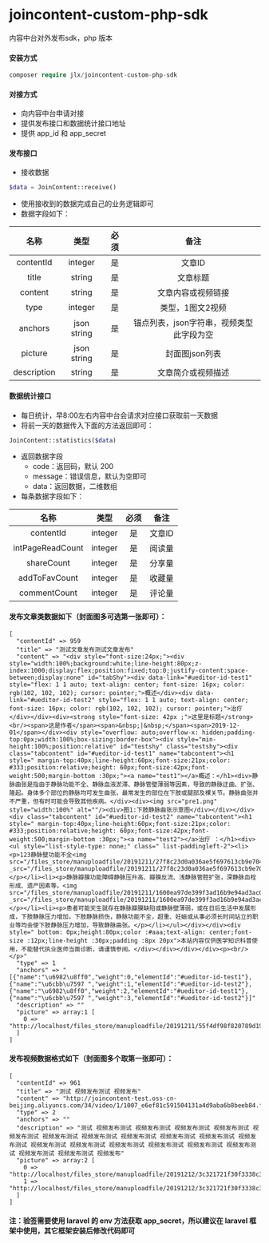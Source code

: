 # joincontent-custom-php-sdk
内容中台对外发布sdk，php 版本

#### 安装方式
```php
composer require jlx/joincontent-custom-php-sdk
```

#### 对接方式
- 向内容中台申请对接
- 提供发布接口和数据统计接口地址
- 提供 app_id 和 app_secret 

#### 发布接口
- 接收数据
```php
$data = JoinContent::receive()
```
- 使用接收到的数据完成自己的业务逻辑即可
- 数据字段如下：

名称|类型|必须|备注
:-:|:-:|:-:|:-:
contentId|integer|是|文章ID
title|string|是|文章标题
content|string|是|文章内容或视频链接
type|integer|是|类型，1图文2视频
anchors|json string|是|锚点列表，json字符串，视频类型此字段为空
picture|json string|是|封面图json列表
description|string|是|文章简介或视频描述

#### 数据统计接口
- 每日统计，早8:00左右内容中台会请求对应接口获取前一天数据
- 将前一天的数据传入下面的方法返回即可：
```php
JoinContent::statistics($data)
```
- 返回数据字段
    - code：返回码，默认 200
    - message：错误信息，默认为空即可
    - data：返回数据，二维数组
- 每条数据字段如下：

名称|类型|必须|备注
:-:|:-:|:-:|:-:
contentId|integer|是|文章ID
intPageReadCount|integer|是|阅读量
shareCount|integer|是|分享量
addToFavCount|integer|是|收藏量
commentCount|integer|是|评论量

#### 发布文章类数据如下（封面图多可选第一张即可）：
```
[
  "contentId" => 959
  "title" => "测试文章发布测试文章发布"
  "content" => "<div style="font-size:24px;"><div style="width:100%;background:white;line-height:80px;z-index:1000;display:flex;position:fixed;top:0;justify-content:space-between;display:none" id="tabShy"><div data-link="#ueditor-id-test1" style="flex: 1 1 auto; text-align: center; font-size: 16px; color: rgb(102, 102, 102); cursor: pointer;">概述</div><div data-link="#ueditor-id-test2" style="flex: 1 1 auto; text-align: center; font-size: 16px; color: rgb(102, 102, 102); cursor: pointer;">治疗</div></div><div><strong style="font-size: 42px ;">这里是标题</strong><br/><span>这是作者</span><span>&nbsp;|&nbsp;</span><span>2019-12-01</span></div><div style="overflow: auto;overflow-x: hidden;padding-top:0px;width:100%;box-sizing:border-box"><div style="min-height:100%;position:relative" id="testshy" class="testshy"><div class="tabcontent" id="#ueditor-id-test1" name="tabcontent"><h1 style=" margin-top:40px;line-height:60px;font-size:21px;color: #333;position:relative;height: 60px;font-size:42px;font-weight:500;margin-bottom :30px;"><a name="test1"></a>概述：</h1><div>静脉曲张是指由于静脉功能不全、静脉血液淤滞、静脉管壁薄弱等因素，导致的静脉迂曲、扩张、隆起。身体多个部位的静脉均可发生曲张，最常发生的部位在下肢或腿部及裸关节。静脉曲张并不严重，但有时可能会导致其他疾病。</div><div><img src="pre1.png" style="width:100%" alt=""/><div>图1:下肢静脉曲张示意图</div></div></div><div class="tabcontent" id="#ueditor-id-test2" name="tabcontent"><h1 style=" margin-top:40px;line-height:60px;font-size:21px;color: #333;position:relative;height: 60px;font-size:42px;font-weight:500;margin-bottom :30px;"><a name="test2"></a>治疗 ：</h1><div><ul style="list-style-type: none;" class=" list-paddingleft-2"><li><p>123静脉壁功能不全<img src="/files_store/manuploadfile/20191211/27f8c23d0a036ae5f697613cb9e70474.png" _src="/files_store/manuploadfile/20191211/27f8c23d0a036ae5f697613cb9e70474.png"/></p></li><li><p>静脉瓣膜功能障碍静脉压升高、瓣膜反流、浅静脉管腔扩张，深静脉血栓形成、遗产因素等。<img src="/files_store/manuploadfile/20191211/1600ea97de399f3ad16b9e94ad3ac06e.png" _src="/files_store/manuploadfile/20191211/1600ea97de399f3ad16b9e94ad3ac06e.png"/></p></li><li><p>患者可能天生就存在静脉瓣膜缺陷或静脉壁薄弱，或在日后生活中发展形成，下肢静脉压力增加，下肢静脉损伤，静脉功能不全，超重、妊娠或从事必须长时间站立的职业等均会使下肢静脉压力增加，导致静脉曲张。</p></li></ul></div></div><div style=" bottom: 0px;height:80px;color :#aaa;text-align: center;font-size :12px;line-height :30px;padding :8px 20px">本站内容仅供医学知识科普使用，不能替代执业医师当面诊断，请谨慎参阅。</div></div></div></div><p><br/></p>"
  "type" => 1
  "anchors" => "[{"name":"\u6982\u8ff0","weight":0,"elementId":"#ueditor-id-test1"},{"name":"\u6cbb\u7597 ","weight":1,"elementId":"#ueditor-id-test2"},{"name":"\u6982\u8ff0","weight":2,"elementId":"#ueditor-id-test1"},{"name":"\u6cbb\u7597 ","weight":3,"elementId":"#ueditor-id-test2"}]"
  "description" => ""
  "picture" => array:1 [
    0 => "http://localhost/files_store/manuploadfile/20191211/55f4df98f820789d190ac4e744e5b0aa.png"
  ]
]

```

#### 发布视频数据格式如下（封面图多个取第一张即可）：
```
[
  "contentId" => 961
  "title" => "测试 视频发布测试 视频发布"
  "content" => "http://joincontent-test.oss-cn-beijing.aliyuncs.com/34/video/1/1007_e6ef81c591504131a4d9aba6b8beeb84.f10.mp4"
  "type" => 2
  "anchors" => ""
  "description" => "测试 视频发布测试 视频发布测试 视频发布测试 视频发布测试 视频发布测试 视频发布测试 视频发布测试 视频发布测试 视频发布测试 视频发布测试 视频发布测试 视频发布测试 视频发布测试 视频发布测试 视频发布测试 视频发布测试 视频发布测试 视频发布测试 视频发布测试 视频发布"
  "picture" => array:2 [
    0 => "http://localhost/files_store/manuploadfile/20191212/3c321721f30f3338c3b2d89d9bb6c69d/00001.jpg"
    1 => "http://localhost/files_store/manuploadfile/20191212/3c321721f30f3338c3b2d89d9bb6c69d/00001.jpg"
  ]
]
```

#### 注：验签需要使用 laravel 的 env 方法获取 app_secret，所以建议在 laravel 框架中使用，其它框架安装后修改代码即可